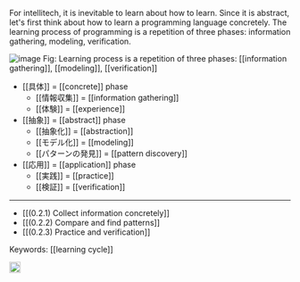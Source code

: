 
For intellitech, it is inevitable to learn about how to learn. Since it is abstract, let's first think about how to learn a programming language concretely. The learning process of programming is a repetition of three phases: information gathering, modeling, verification.

![image](https://gyazo.com/d8fa43c8a552b976951921757cb5b25a/thumb/1000)
Fig: Learning process is a repetition of three phases: [[information gathering]], [[modeling]], [[verification]]

- [[具体]] = [[concrete]] phase
    - [[情報収集]] = [[information gathering]]
    - [[体験]] = [[experience]]
- [[抽象]] = [[abstract]] phase
    - [[抽象化]] = [[abstraction]]
    - [[モデル化]] = [[modeling]]
    - [[パターンの発見]] = [[pattern discovery]]
- [[応用]] = [[application]] phase
    - [[実践]] = [[practice]]
    - [[検証]] = [[verification]]

---

- [[(0.2.1) Collect information concretely]]
- [[(0.2.2) Compare and find patterns]]
- [[(0.2.3) Practice and verification]]

Keywords: [[learning cycle]]

<img src='https://scrapbox.io/api/pages/nishio/en/icon' alt='en.icon' height="19.5"/>